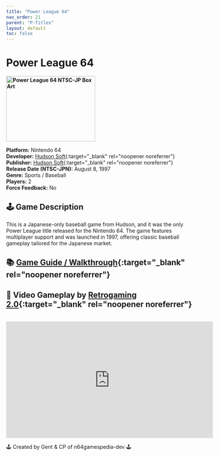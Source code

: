 ```yaml
---
title: "Power League 64"
nav_order: 21
parent: "P-Titles"
layout: default
toc: false
---
```


# Power League 64

<b>
<img src="https://images.launchbox-app.com/20e3854e-182c-4fc9-a59c-f9d00e9383c1.png" alt="Power League 64 NTSC-JP Box Art" width="241" height="177" />
</b>

**Platform:** Nintendo 64  
**Developer:** [Hudson Soft](https://en.wikipedia.org/wiki/Hudson_Soft){:target="_blank" rel="noopener noreferrer"}  
**Publisher:** [Hudson Soft](https://en.wikipedia.org/wiki/Hudson_Soft){:target="_blank" rel="noopener noreferrer"}  
**Release Date (NTSC-JPN):** August 8, 1997  
**Genre:** Sports / Baseball  
**Players:** 2  
**Force Feedback:** No  

## 🕹️ Game Description  
This is a Japanese-only baseball game from Hudson, and it was the only Power League title released for the Nintendo 64. The game features multiplayer support and was launched in 1997, offering classic baseball gameplay tailored for the Japanese market.

## 📚 [Game Guide / Walkthrough](https://gamefaqs.gamespot.com/n64/574525-power-league-64/faqs/79186){:target="_blank" rel="noopener noreferrer"}

## 🎥 Video Gameplay by [Retrogaming 2.0](https://www.youtube.com/channel/UCEFazJfxJDo1nW9MwL7nLNQ){:target="_blank" rel="noopener noreferrer"}  
<br />  
<iframe width="560" height="315" src="https://www.youtube.com/embed/qax8ATjvQWA" title="Power League 64 Longplay" frameborder="0" allowfullscreen></iframe>

🕹️ Created by Gent & CP of n64gamespedia-dev 🕹️  
<!-- Vault Format: n64gamespedia-dev -->  
<!-- Protocol Source: _vault-specs/format-protocol.md -->
